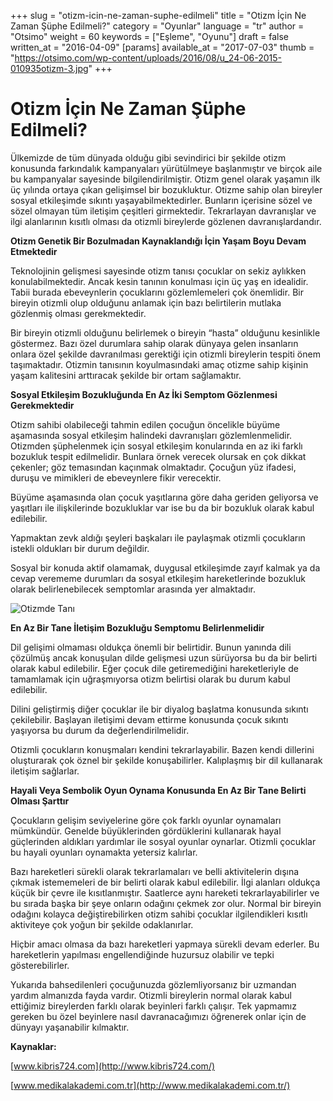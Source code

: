 +++
slug = "otizm-icin-ne-zaman-suphe-edilmeli"
title = "Otizm İçin Ne Zaman Şüphe Edilmeli?"
category = "Oyunlar"
language = "tr"
author = "Otsimo"
weight = 60
keywords = ["Eşleme", "Oyunu"]
draft = false
written_at = "2016-04-09"
[params]
available_at = "2017-07-03"
thumb = "https://otsimo.com/wp-content/uploads/2016/08/u_24-06-2015-010935otizm-3.jpg"
+++

# Otizm İçin Ne Zaman Şüphe Edilmeli?



Ülkemizde de tüm dünyada olduğu gibi sevindirici bir şekilde otizm konusunda farkındalık kampanyaları yürütülmeye başlanmıştır ve birçok aile bu kampanyalar sayesinde bilgilendirilmiştir. Otizm genel olarak yaşamın ilk üç yılında ortaya çıkan gelişimsel bir bozukluktur. Otizme sahip olan bireyler sosyal etkileşimde sıkıntı yaşayabilmektedirler. Bunların içerisine sözel ve sözel olmayan tüm iletişim çeşitleri girmektedir. Tekrarlayan davranışlar ve ilgi alanlarının kısıtlı olması da otizmli bireylerde gözlenen davranışlardandır.

**Otizm Genetik Bir Bozulmadan Kaynaklandığı İçin Yaşam Boyu Devam Etmektedir**

Teknolojinin gelişmesi sayesinde otizm tanısı çocuklar on sekiz aylıkken konulabilmektedir. Ancak kesin tanının konulması için üç yaş en idealidir. Tabii burada ebeveynlerin çocuklarını gözlemlemeleri çok önemlidir. Bir bireyin otizmli olup olduğunu anlamak için bazı belirtilerin mutlaka gözlenmiş olması gerekmektedir.

Bir bireyin otizmli olduğunu belirlemek o bireyin “hasta” olduğunu kesinlikle göstermez. Bazı özel durumlara sahip olarak dünyaya gelen insanların onlara özel şekilde davranılması gerektiği için otizmli bireylerin tespiti önem taşımaktadır. Otizmin tanısının koyulmasındaki amaç otizme sahip kişinin yaşam kalitesini arttıracak şekilde bir ortam sağlamaktır.

**Sosyal Etkileşim Bozukluğunda En Az İki Semptom Gözlenmesi Gerekmektedir**

Otizm sahibi olabileceği tahmin edilen çocuğun öncelikle büyüme aşamasında sosyal etkileşim halindeki davranışları gözlemlenmelidir. Otizmden şüphelenmek için sosyal etkileşim konularında en az iki farklı bozukluk tespit edilmelidir. Bunlara örnek verecek olursak en çok dikkat çekenler; göz temasından kaçınmak olmaktadır. Çocuğun yüz ifadesi, duruşu ve mimikleri de ebeveynlere fikir verecektir.

Büyüme aşamasında olan çocuk yaşıtlarına göre daha geriden geliyorsa ve yaşıtları ile ilişkilerinde bozukluklar var ise bu da bir bozukluk olarak kabul edilebilir.

Yapmaktan zevk aldığı şeyleri başkaları ile paylaşmak otizmli çocukların istekli oldukları bir durum değildir.

Sosyal bir konuda aktif olamamak, duygusal etkileşimde zayıf kalmak ya da cevap verememe durumları da sosyal etkileşim hareketlerinde bozukluk olarak belirlenebilecek semptomlar arasında yer almaktadır.

![Otizmde Tanı](https://otsimo.com/wp-content/uploads/2016/08/u_24-06-2015-010935otizm-3.jpg)

**En Az Bir Tane İletişim Bozukluğu Semptomu Belirlenmelidir**

Dil gelişimi olmaması oldukça önemli bir belirtidir. Bunun yanında dili çözülmüş ancak konuşulan dilde gelişmesi uzun sürüyorsa bu da bir belirti olarak kabul edilebilir. Eğer çocuk dile getiremediğini hareketleriyle de tamamlamak için uğraşmıyorsa otizm belirtisi olarak bu durum kabul edilebilir.

Dilini geliştirmiş diğer çocuklar ile bir diyalog başlatma konusunda sıkıntı çekilebilir. Başlayan iletişimi devam ettirme konusunda çocuk sıkıntı yaşıyorsa bu durum da değerlendirilmelidir.

Otizmli çocukların konuşmaları kendini tekrarlayabilir. Bazen kendi dillerini oluşturarak çok öznel bir şekilde konuşabilirler. Kalıplaşmış bir dil kullanarak iletişim sağlarlar.

**Hayali Veya Sembolik Oyun Oynama Konusunda En Az Bir Tane Belirti Olması Şarttır**

Çocukların gelişim seviyelerine göre çok farklı oyunlar oynamaları mümkündür. Genelde büyüklerinden gördüklerini kullanarak hayal güçlerinden aldıkları yardımlar ile sosyal oyunlar oynarlar. Otizmli çocuklar bu hayali oyunları oynamakta yetersiz kalırlar.

Bazı hareketleri sürekli olarak tekrarlamaları ve belli aktivitelerin dışına çıkmak istememeleri de bir belirti olarak kabul edilebilir. İlgi alanları oldukça küçük bir çevre ile kısıtlanmıştır. Saatlerce aynı hareketi tekrarlayabilirler ve bu sırada başka bir şeye onların odağını çekmek zor olur. Normal bir bireyin odağını kolayca değiştirebilirken otizm sahibi çocuklar ilgilendikleri kısıtlı aktiviteye çok yoğun bir şekilde odaklanırlar.

Hiçbir amacı olmasa da bazı hareketleri yapmaya sürekli devam ederler. Bu hareketlerin yapılması engellendiğinde huzursuz olabilir ve tepki gösterebilirler.

Yukarıda bahsedilenleri çocuğunuzda gözlemliyorsanız bir uzmandan yardım almanızda fayda vardır. Otizmli bireylerin normal olarak kabul ettiğimiz bireylerden farklı olarak beyinleri farklı çalışır. Tek yapmamız gereken bu özel beyinlere nasıl davranacağımızı öğrenerek onlar için de dünyayı yaşanabilir kılmaktır.

**Kaynaklar:**

[www.kibris724.com](http://www.kibris724.com/)

[www.medikalakademi.com.tr](http://www.medikalakademi.com.tr/)
